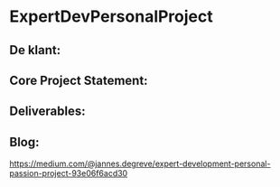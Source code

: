 # ExpertDevPersonalProject

## De klant:

## Core Project Statement:

## Deliverables:

## Blog: 
https://medium.com/@jannes.degreve/expert-development-personal-passion-project-93e06f6acd30
